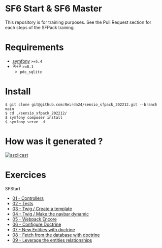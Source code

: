 SF6 Start & SF6 Master
======================

This repository is for training purposes.
See the Pull Request section for each steps of the SFPack training.

# Requirements
* [symfony](https://symfony.com/download) `>=5.4`
* PHP `>=8.1`
  * `pdo_sqlite`

# Install
```shell
$ git clone git@github.com:Neirda24/sensio_sfpack_202212.git --branch main
$ cd ./sensio_sfpack_202212/
$ symfony composer install
$ symfony serve -d
```

# How was it generated ?

[![asciicast](https://asciinema.org/a/ggiYi4uWbVl1XyRklxosCzP44.svg)](https://asciinema.org/a/ggiYi4uWbVl1XyRklxosCzP44)

# Exercices

SFStart
* [01 - Controllers](./doc/01-sfstart/01-controllers.md)
* [02 - Tests](./doc/01-sfstart/02-tests.md)
* [03 - Twig / Create a template](./doc/01-sfstart/03-twig.md#exercise-03---create-a-template)
* [04 - Twig / Make the navbar dynamic](./doc/01-sfstart/03-twig.md#exercise-04---make-the-navbar-dynamic)
* [05 - Webpack Encore](./doc/01-sfstart/05-encore.md)
* [06 - Configure Doctrine](./doc/01-sfstart/06-doctrine.md#exercise-06---configure-doctrine)
* [07 - New Entities with doctrine](./doc/01-sfstart/06-doctrine.md#exercise-07---new-entities)
* [08 - Fetch from the database with doctrine](./doc/01-sfstart/06-doctrine.md#exercise-08---fetch-from-the-database)
* [09 - Leverage the entities relationships](./doc/01-sfstart/06-doctrine.md#exercise-09---create-entities-relationships)

